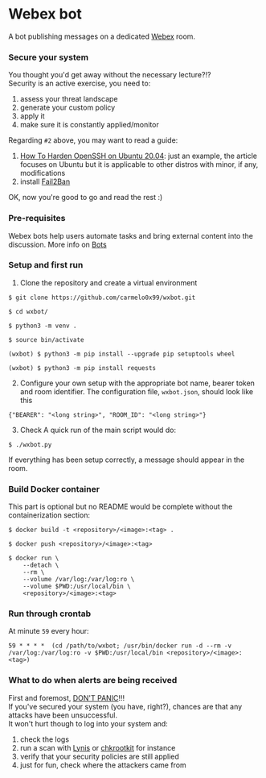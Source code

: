 # Webex bot
A bot publishing messages on a dedicated [Webex](https://developer.webex.com/) room.<br/>

### Secure your system
You thought you'd get away without the necessary lecture?!?</br>
Security is an active exercise, you need to:
1. assess your threat landscape
2. generate your custom policy
3. apply it
4. make sure it is constantly applied/monitor

Regarding `#2` above, you may want to read a guide:
1. [How To Harden OpenSSH on Ubuntu 20.04](https://www.digitalocean.com/community/tutorials/how-to-harden-openssh-on-ubuntu-20-04): just an example, the article focuses on Ubuntu but it is applicable to other distros with minor, if any, modifications
2. install [Fail2Ban](https://www.fail2ban.org/)

OK, now you're good to go and read the rest :)
 
### Pre-requisites
Webex bots help users automate tasks and bring external content into the discussion. More info on [Bots](https://developer.webex.com/docs/bots)<br/>

### Setup and first run
1. Clone the repository and create a virtual environment
```
$ git clone https://github.com/carmelo0x99/wxbot.git

$ cd wxbot/

$ python3 -m venv .

$ source bin/activate

(wxbot) $ python3 -m pip install --upgrade pip setuptools wheel

(wxbot) $ python3 -m pip install requests
```

2. Configure your own setup with the appropriate bot name, bearer token and room identifier. The configuration file, `wxbot.json`, should look like this
```
{"BEARER": "<long string>", "ROOM_ID": "<long string>"}
```

3. Check
A quick run of the main script would do:
```
$ ./wxbot.py
```
If everything has been setup correctly, a message should appear in the room.</br>

### Build Docker container
This part is optional but no README would be complete without the containerization section:
```
$ docker build -t <repository>/<image>:<tag> .

$ docker push <repository>/<image>:<tag>

$ docker run \
    --detach \
    --rm \
    --volume /var/log:/var/log:ro \
    --volume $PWD:/usr/local/bin \
    <repository>/<image>:<tag>
```

### Run through crontab
At minute `59` every hour:
```
59 * * * *  (cd /path/to/wxbot; /usr/bin/docker run -d --rm -v /var/log:/var/log:ro -v $PWD:/usr/local/bin <repository>/<image>:<tag>)
```

### What to do when alerts are being received
First and foremost, [DON'T PANIC](https://en.wikipedia.org/wiki/Phrases_from_The_Hitchhiker%27s_Guide_to_the_Galaxy)!!!</br>
If you've secured your system (you have, right?), chances are that any attacks have been unsuccessful.</br>
It won't hurt though to log into your system and:
1. check the logs
2. run a scan with [Lynis](https://cisofy.com/lynis/) or [chkrootkit](http://www.chkrootkit.org) for instance
3. verify that your security policies are still applied
4. just for fun, check where the attackers came from

